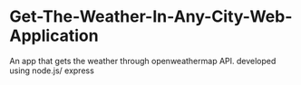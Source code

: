 # Get-The-Weather-In-Any-City-Web-Application
An app that gets the weather through openweathermap API. developed using node.js/ express
